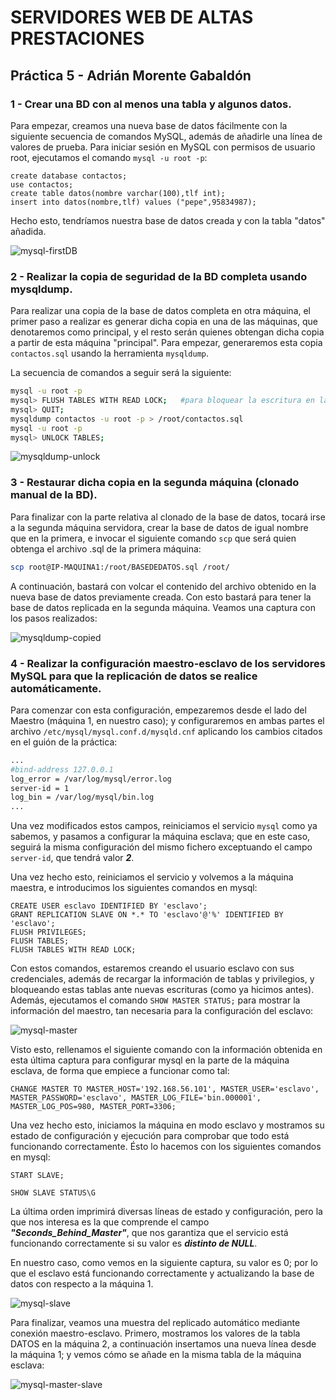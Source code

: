 # SERVIDORES WEB DE ALTAS PRESTACIONES
## Práctica 5 - Adrián Morente Gabaldón

### 1 - Crear una BD con al menos una tabla y algunos datos.

Para empezar, creamos una nueva base de datos fácilmente con la siguiente secuencia de comandos MySQL, además de añadirle una línea de valores de prueba. Para iniciar sesión en MySQL con permisos de usuario root, ejecutamos el comando `mysql -u root -p`:

```mysql
create database contactos;
use contactos;
create table datos(nombre varchar(100),tlf int);
insert into datos(nombre,tlf) values ("pepe",95834987);
```

Hecho esto, tendríamos nuestra base de datos creada y con la tabla "datos" añadida.

![mysql-firstDB](https://github.com/adrianmorente/SWAP_UGR/blob/master/Practica5/images/mysql-firstDB.png)

### 2 - Realizar la copia de seguridad de la BD completa usando mysqldump.

Para realizar una copia de la base de datos completa en otra máquina, el primer paso a realizar es generar dicha copia en una de las máquinas, que denotaremos como principal, y el resto serán quienes obtengan dicha copia a partir de esta máquina "principal". Para empezar, generaremos esta copia `contactos.sql` usando la herramienta `mysqldump`.

La secuencia de comandos a seguir será la siguiente:

```bash
mysql -u root -p
mysql> FLUSH TABLES WITH READ LOCK;   #para bloquear la escritura en las tablas mientras son copiadas
mysql> QUIT;
mysqldump contactos -u root -p > /root/contactos.sql
mysql -u root -p
mysql> UNLOCK TABLES;
```

![mysqldump-unlock](https://github.com/adrianmorente/SWAP_UGR/blob/master/Practica5/images/mysqldump-unlock.png)

### 3 - Restaurar dicha copia en la segunda máquina (clonado manual de la BD).

Para finalizar con la parte relativa al clonado de la base de datos, tocará irse a la segunda máquina servidora, crear la base de datos de igual nombre que en la primera, e invocar el siguiente comando `scp` que será quien obtenga el archivo .sql de la primera máquina:

```bash
scp root@IP-MAQUINA1:/root/BASEDEDATOS.sql /root/
```

A continuación, bastará con volcar el contenido del archivo obtenido en la nueva base de datos previamente creada. Con esto bastará para tener la base de datos replicada en la segunda máquina. Veamos una captura con los pasos realizados:

![mysqldump-copied](https://github.com/adrianmorente/SWAP_UGR/blob/master/Practica5/images/mysqldump-copied.png)

### 4 - Realizar la configuración maestro-esclavo de los servidores MySQL para que la replicación de datos se realice automáticamente.

Para comenzar con esta configuración, empezaremos desde el lado del Maestro (máquina 1, en nuestro caso); y configuraremos en ambas partes el archivo `/etc/mysql/mysql.conf.d/mysqld.cnf` aplicando los cambios citados en el guión de la práctica:

```bash
...
#bind-address 127.0.0.1
log_error = /var/log/mysql/error.log
server-id = 1
log_bin = /var/log/mysql/bin.log
...
```

Una vez modificados estos campos, reiniciamos el servicio `mysql` como ya sabemos, y pasamos a configurar la máquina esclava; que en este caso, seguirá la misma configuración del mismo fichero exceptuando el campo `server-id`, que tendrá valor ***2***.

Una vez hecho esto, reiniciamos el servicio y volvemos a la máquina maestra, e introducimos los siguientes comandos en mysql:

```mysql
CREATE USER esclavo IDENTIFIED BY 'esclavo';
GRANT REPLICATION SLAVE ON *.* TO 'esclavo'@'%' IDENTIFIED BY 'esclavo';
FLUSH PRIVILEGES;
FLUSH TABLES;
FLUSH TABLES WITH READ LOCK;
```

Con estos comandos, estaremos creando el usuario esclavo con sus credenciales, además de recargar la información de tablas y privilegios, y bloqueando estas tablas ante nuevas escrituras (como ya hicimos antes). Además, ejecutamos el comando `SHOW MASTER STATUS;` para mostrar la información del maestro, tan necesaria para la configuración del esclavo:

![mysql-master](https://github.com/adrianmorente/SWAP_UGR/blob/master/Practica5/images/mysql-master.png)

Visto esto, rellenamos el siguiente comando con la información obtenida en esta última captura para configurar mysql en la parte de la máquina esclava, de forma que empiece a funcionar como tal:

```mysql
CHANGE MASTER TO MASTER_HOST='192.168.56.101', MASTER_USER='esclavo', MASTER_PASSWORD='esclavo', MASTER_LOG_FILE='bin.000001', MASTER_LOG_POS=980, MASTER_PORT=3306;
```

Una vez hecho esto, iniciamos la máquina en modo esclavo y mostramos su estado de configuración y ejecución para comprobar que todo está funcionando correctamente. Ésto lo hacemos con los siguientes comandos en mysql:

```mysql
START SLAVE;

SHOW SLAVE STATUS\G
```

La última orden imprimirá diversas líneas de estado y configuración, pero la que nos interesa es la que comprende el campo ***"Seconds_Behind_Master"***, que nos garantiza que el servicio está funcionando correctamente si su valor es ***distinto de NULL***.

En nuestro caso, como vemos en la siguiente captura, su valor es 0; por lo que el esclavo está funcionando correctamente y actualizando la base de datos con respecto a la máquina 1.

![mysql-slave](https://github.com/adrianmorente/SWAP_UGR/blob/master/Practica5/images/mysql-slave.png)

Para finalizar, veamos una muestra del replicado automático mediante conexión maestro-esclavo. Primero, mostramos los valores de la tabla DATOS en la máquina 2, a continuación insertamos una nueva línea desde la máquina 1; y vemos cómo se añade en la misma tabla de la máquina esclava:

![mysql-master-slave](https://github.com/adrianmorente/SWAP_UGR/blob/master/Practica5/images/mysql-master-slave.png)
